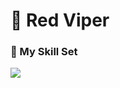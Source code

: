 # 🐍 Red Viper  


### 🧠 My Skill Set

<div align="left">
  <img src="https://www.flaticon.com/free-icon/cloud-computing_9692936"
          
</div>
